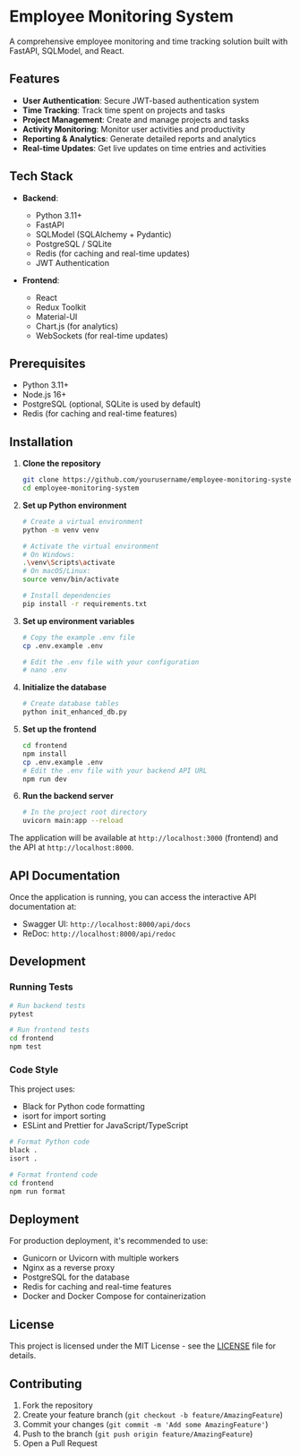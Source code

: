 # Employee Monitoring System

A comprehensive employee monitoring and time tracking solution built with FastAPI, SQLModel, and React.

## Features

- **User Authentication**: Secure JWT-based authentication system
- **Time Tracking**: Track time spent on projects and tasks
- **Project Management**: Create and manage projects and tasks
- **Activity Monitoring**: Monitor user activities and productivity
- **Reporting & Analytics**: Generate detailed reports and analytics
- **Real-time Updates**: Get live updates on time entries and activities

## Tech Stack

- **Backend**:
  - Python 3.11+
  - FastAPI
  - SQLModel (SQLAlchemy + Pydantic)
  - PostgreSQL / SQLite
  - Redis (for caching and real-time updates)
  - JWT Authentication

- **Frontend**:
  - React
  - Redux Toolkit
  - Material-UI
  - Chart.js (for analytics)
  - WebSockets (for real-time updates)

## Prerequisites

- Python 3.11+
- Node.js 16+
- PostgreSQL (optional, SQLite is used by default)
- Redis (for caching and real-time features)

## Installation

1. **Clone the repository**
   ```bash
   git clone https://github.com/yourusername/employee-monitoring-system.git
   cd employee-monitoring-system
   ```

2. **Set up Python environment**
   ```bash
   # Create a virtual environment
   python -m venv venv
   
   # Activate the virtual environment
   # On Windows:
   .\venv\Scripts\activate
   # On macOS/Linux:
   source venv/bin/activate
   
   # Install dependencies
   pip install -r requirements.txt
   ```

3. **Set up environment variables**
   ```bash
   # Copy the example .env file
   cp .env.example .env
   
   # Edit the .env file with your configuration
   # nano .env
   ```

4. **Initialize the database**
   ```bash
   # Create database tables
   python init_enhanced_db.py
   ```

5. **Set up the frontend**
   ```bash
   cd frontend
   npm install
   cp .env.example .env
   # Edit the .env file with your backend API URL
   npm run dev
   ```

6. **Run the backend server**
   ```bash
   # In the project root directory
   uvicorn main:app --reload
   ```

The application will be available at `http://localhost:3000` (frontend) and the API at `http://localhost:8000`.

## API Documentation

Once the application is running, you can access the interactive API documentation at:
- Swagger UI: `http://localhost:8000/api/docs`
- ReDoc: `http://localhost:8000/api/redoc`

## Development

### Running Tests

```bash
# Run backend tests
pytest

# Run frontend tests
cd frontend
npm test
```

### Code Style

This project uses:
- Black for Python code formatting
- isort for import sorting
- ESLint and Prettier for JavaScript/TypeScript

```bash
# Format Python code
black .
isort .

# Format frontend code
cd frontend
npm run format
```

## Deployment

For production deployment, it's recommended to use:
- Gunicorn or Uvicorn with multiple workers
- Nginx as a reverse proxy
- PostgreSQL for the database
- Redis for caching and real-time features
- Docker and Docker Compose for containerization

## License

This project is licensed under the MIT License - see the [LICENSE](LICENSE) file for details.

## Contributing

1. Fork the repository
2. Create your feature branch (`git checkout -b feature/AmazingFeature`)
3. Commit your changes (`git commit -m 'Add some AmazingFeature'`)
4. Push to the branch (`git push origin feature/AmazingFeature`)
5. Open a Pull Request
